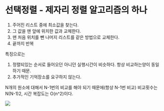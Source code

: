 # 선택정렬 - 제자리 정렬 알고리즘의 하나

1. 주어진 리스트 중에 최소값을 찾는다. 
2. 그 값을 맨 앞에 위치한 값과 교체한다.
3. 맨 처음 위치를 뺀 나머지 리스트를 같은 방법으로 교체한다.
4. 끝까지 반복


특징으로는

1. 정렬되있는 순서로 들어오던 아니던 실행시간이 비슷하다. 항상 비교하는양이 동일하기 때문.
2. 추가적인 기억장소를 요구하지 않는다.

N개의 원소에 대해서 N-1번의 비교를 해야 되기 때문에(항상 N-1번 비교) 
비교횟수는 N(N-1)2, 시간 복잡도는 O(n^2)이다.

<img src="https://commons.wikimedia.org/wiki/File:Selection_sort_animation.gif">
